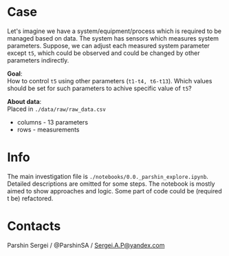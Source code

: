 # Case
Let's imagine we have a system/equipment/process which is required to be managed based on data. The system has sensors which measures system parameters. Suppose, we can adjust each measured system parameter except `t5`, which could be observed and could be changed by other parameters indirectly.

__Goal__:   
How to control `t5` using other parameters (`t1-t4, t6-t13`). Which values should be set for such parameters to achive specific value of `t5`? 

__About data__:   
Placed in `./data/raw/raw_data.csv`
* columns - 13 parameters
* rows - measurements

# Info
The main investigation file is `./notebooks/0.0._parshin_explore.ipynb`. Detailed descriptions are omitted for some steps. The notebook is mostly aimed to show approaches and logic. Some part of code could be (required t be) refactored.

# Contacts
Parshin Sergei / @ParshinSA / Sergei.A.P@yandex.com

